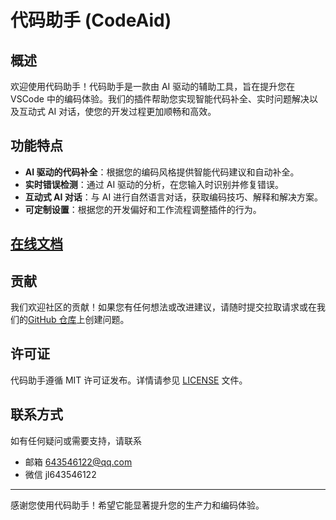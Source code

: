 # 代码助手 (CodeAid)

## 概述

欢迎使用代码助手！代码助手是一款由 AI 驱动的辅助工具，旨在提升您在 VSCode 中的编码体验。我们的插件帮助您实现智能代码补全、实时问题解决以及互动式 AI 对话，使您的开发过程更加顺畅和高效。

## 功能特点

- **AI 驱动的代码补全**：根据您的编码风格提供智能代码建议和自动补全。
- **实时错误检测**：通过 AI 驱动的分析，在您输入时识别并修复错误。
- **互动式 AI 对话**：与 AI 进行自然语言对话，获取编码技巧、解释和解决方案。
- **可定制设置**：根据您的开发偏好和工作流程调整插件的行为。

## [在线文档](http://101.43.11.224:11004/)

## 贡献

我们欢迎社区的贡献！如果您有任何想法或改进建议，请随时提交拉取请求或在我们的[GitHub 仓库](https://github.com/18355166248/CodeAid)上创建问题。

## 许可证

代码助手遵循 MIT 许可证发布。详情请参见 [LICENSE](LICENSE) 文件。

## 联系方式

如有任何疑问或需要支持，请联系

- 邮箱 643546122@qq.com
- 微信 jl643546122

---

感谢您使用代码助手！希望它能显著提升您的生产力和编码体验。
